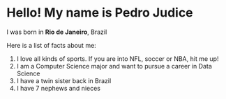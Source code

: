 # Hello! My name is Pedro Judice

I was born in **Rio de Janeiro**, Brazil

Here is a list of facts about me:

1. I love all kinds of sports. If you are into NFL, soccer or NBA, hit me up!
2. I am a Computer Science major and want to pursue a career in Data Science
3. I have a twin sister back in Brazil
4. I have 7 nephews and nieces

